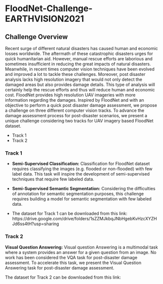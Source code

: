 # FloodNet-Challenge-EARTHVISION2021
<html>
<body>

<h2>Challenge Overview</h2>

<p>Recent surge of different natural disasters has caused human and economic losses worldwide. 
The aftermath of these catastrophic disasters urges for quick humanitarian aid.
 However, manual rescue efforts are laborious and sometimes insufficient in reducing the great impacts of natural disasters. 
 Meanwhile, in recent times computer vision techniques have been evolved and improved a lot to tackle these challenges. 
 Moreover, post disaster analysis lacks high resolution imagery that would not only detect the damaged areas but also provides damage details. 
 This type of analysis will certainly help the rescue efforts and thus will reduce human and economic cost. 
 FloodNet provides high resolution UAV imageries with more information regarding the damages.
 Inspired by FloodNet and with an objective to perform a quick post disaster damage assessment, we propose a challenge on three different computer vision tracks.
 To advance the damage assessment process for post-disaster scenarios, we present a unique challenge considering 
 two tracks for UAV imagery based FloodNet dataset.</p>
 
 <ul>
  <li>Track 1</li>
  <li>Track 2</li>
</ul>

</body>
</html>


<h3>Track 1</h3>

<ul>

<li> <p> 	<b>Semi-Supervised Classification:</b> Classification for FloodNet dataset requires classifying the images (e.g. flooded or non-flooded) with few label data.
 This task will inspire the development of semi-supervised techniques that require few labeled data.</p> </li>
 
<li> <p> <b>Semi-Supervised Semantic Segmentation:</b> Considering the difficulties of annotation for semantic segmentation purposes, 
this challenge requires building a model for semantic segmentation with few labeled data.</p> </li>

<li> <p> The dataset for Track 1 can be downloaded from this link: https://drive.google.com/drive/folders/1sZZMJkbqJNbHgebKvHzcXYZHJd6ss4tH?usp=sharing </p> </li>

</ul>

<h3>Track 2</h3>

<p><b>Visual Question Answering:</b> Visual question Answering is a multimodal task where a system provides an answer for a given question from an image. 
No work has been considered the VQA task for post-disaster damage assessment. To accelerate this task, we present the Visual Question Answering task for post-disaster damage assessment. <p>
  
<p> The dataset for Track 2 can be downloaded from this link: </p>
